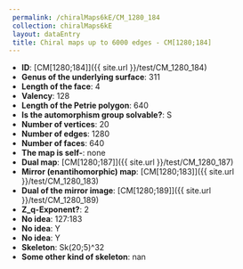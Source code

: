 ```yaml
--- 
 permalink: /chiralMaps6kE/CM_1280_184 
 collection: chiralMaps6kE
 layout: dataEntry
 title: Chiral maps up to 6000 edges - CM[1280;184]
---
```


- **ID**: [CM[1280;184]]({{ site.url }}/test/CM_1280_184)
- **Genus of the underlying surface**: 311
- **Length of the face**: 4
- **Valency**: 128
- **Length of the Petrie polygon**: 640
- **Is the automorphism group solvable?**: S
- **Number of vertices**: 20
- **Number of edges**: 1280
- **Number of faces**: 640
- **The map is self-**: none
- **Dual map**: [CM[1280;187]]({{ site.url }}/test/CM_1280_187)
- **Mirror (enantihomorphic) map**: [CM[1280;183]]({{ site.url }}/test/CM_1280_183)
- **Dual of the mirror image**: [CM[1280;189]]({{ site.url }}/test/CM_1280_189)
- **Z_q-Exponent?**: 2
- **No idea**:  127:183
- **No idea**: Y
- **No idea**: Y
- **Skeleton**: Sk(20;5)^32
- **Some other kind of skeleton**: nan

